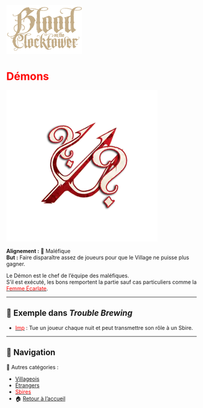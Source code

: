 <p align="left">
  <a href="./">
    <img src="./images/logo.png" alt="Accueil BotC FR" width="200">
  </a>
</p>

# <span style="color:red">Démons</span>   

![Démons](./images/Generic_demon.png)  

**Alignement :** 🔴 Maléfique  
**But :** Faire disparaître assez de joueurs pour que le Village ne puisse plus gagner.  

Le Démon est le chef de l’équipe des maléfiques.  
S’il est exécuté, les bons remportent la partie sauf cas particuliers comme la [<span style="color:red">Femme Écarlate</span>](./tb_roles/femmeecarlate.md).  

---

## 📌 Exemple dans *Trouble Brewing*  

- [<span style="color:red">Imp</span>](./tb_roles/imp.md) : Tue un joueur chaque nuit et peut transmettre son rôle à un Sbire.  

---

## 📂 Navigation  

🔗 Autres catégories :  
- [Villageois](./villageois.md)  
- [Étrangers](./etrangers.md)  
- [<span style="color:red">Sbires</span>](./sbires.md)  
- 🏠 [Retour à l’accueil](./)

